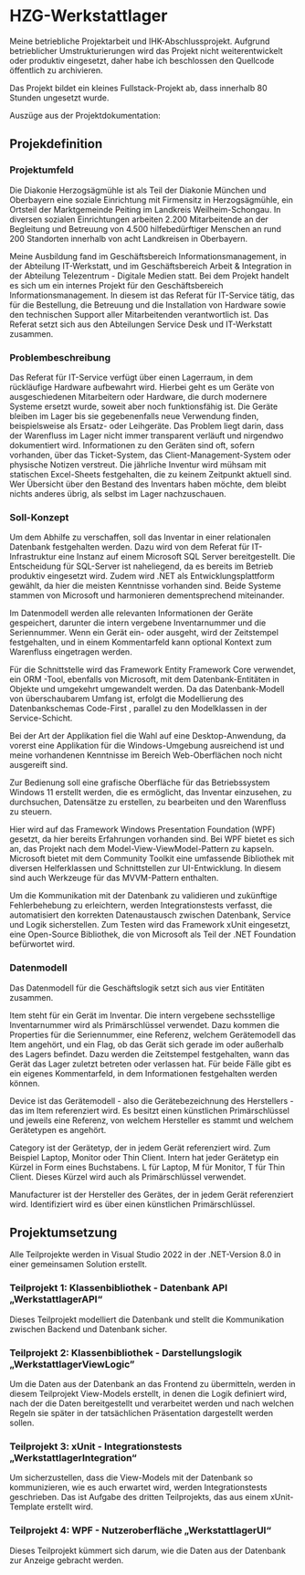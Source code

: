 # HZG-Werkstattlager
Meine betriebliche Projektarbeit und IHK-Abschlussprojekt. Aufgrund betrieblicher Umstrukturierungen wird das Projekt nicht weiterentwickelt oder produktiv eingesetzt, daher habe ich beschlossen den Quellcode öffentlich zu archivieren.

Das Projekt bildet ein kleines Fullstack-Projekt ab, dass innerhalb 80 Stunden ungesetzt wurde.

Auszüge aus der Projektdokumentation:

## Projekdefinition
### Projektumfeld
Die Diakonie Herzogsägmühle ist als Teil der Diakonie München und Oberbayern eine soziale Einrichtung mit Firmensitz in Herzogsägmühle, ein Ortsteil der Marktgemeinde Peiting im Landkreis Weilheim-Schongau. In diversen sozialen Einrichtungen arbeiten 2.200 Mitarbeitende an der Begleitung und Betreuung von 4.500 hilfebedürftiger Menschen an rund 200 Standorten innerhalb von acht Landkreisen in Oberbayern.

Meine Ausbildung fand im Geschäftsbereich Informationsmanagement, in der Abteilung IT-Werkstatt, und im Geschäftsbereich Arbeit & Integration in der Abteilung Telezentrum - Digitale Medien statt.
Bei dem Projekt handelt es sich um ein internes Projekt für den Geschäftsbereich Informationsmanagement. In diesem ist das Referat für IT-Service tätig, das für die Bestellung, die Betreuung und die Installation von Hardware sowie den technischen Support aller Mitarbeitenden verantwortlich ist. Das Referat setzt sich aus den Abteilungen Service Desk und IT-Werkstatt zusammen.

### Problembeschreibung
Das Referat für IT-Service verfügt über einen Lagerraum, in dem rückläufige Hardware aufbewahrt wird. Hierbei geht es um Geräte von ausgeschiedenen Mitarbeitern oder Hardware, die durch modernere Systeme ersetzt wurde, soweit aber noch funktionsfähig ist. Die Geräte bleiben im Lager bis sie gegebenenfalls neue Verwendung finden, beispielsweise als Ersatz- oder Leihgeräte. Das Problem liegt darin, dass der Warenfluss im Lager nicht immer transparent verläuft und nirgendwo dokumentiert wird. Informationen zu den Geräten sind oft, sofern vorhanden, über das Ticket-System, das Client-Management-System oder physische Notizen verstreut. Die jährliche Inventur wird mühsam mit statischen Excel-Sheets festgehalten, die zu keinem Zeitpunkt aktuell sind. Wer Übersicht über den Bestand des Inventars haben möchte, dem bleibt nichts anderes übrig, als selbst im Lager nachzuschauen.

### Soll-Konzept
Um dem Abhilfe zu verschaffen, soll das Inventar in einer relationalen Datenbank festgehalten werden. Dazu wird von dem Referat für IT-Infrastruktur eine Instanz auf einem Microsoft SQL Server bereitgestellt. Die Entscheidung für SQL-Server ist naheliegend, da es bereits im Betrieb produktiv eingesetzt wird. Zudem wird .NET   als Entwicklungsplattform gewählt, da hier die meisten Kenntnisse vorhanden sind. Beide Systeme stammen von Microsoft und harmonieren dementsprechend miteinander.

Im Datenmodell werden alle relevanten Informationen der Geräte gespeichert, darunter die intern vergebene Inventarnummer und die Seriennummer. Wenn ein Gerät ein- oder ausgeht, wird der Zeitstempel festgehalten, und in einem Kommentarfeld kann optional Kontext zum Warenfluss eingetragen werden.

Für die Schnittstelle wird das Framework Entity Framework Core verwendet, ein ORM -Tool, ebenfalls von Microsoft, mit dem Datenbank-Entitäten in Objekte und umgekehrt umgewandelt werden. Da das Datenbank-Modell von überschaubarem Umfang ist, erfolgt die Modellierung des Datenbankschemas Code-First , parallel zu den Modelklassen in der Service-Schicht.

Bei der Art der Applikation fiel die Wahl auf eine Desktop-Anwendung, da vorerst eine Applikation für die Windows-Umgebung ausreichend ist und meine vorhandenen Kenntnisse im Bereich Web-Oberflächen noch nicht ausgereift sind.

Zur Bedienung soll eine grafische Oberfläche für das Betriebssystem Windows 11 erstellt werden, die es ermöglicht, das Inventar einzusehen, zu durchsuchen, Datensätze zu erstellen, zu bearbeiten und den Warenfluss zu steuern.

Hier wird auf das Framework Windows Presentation Foundation (WPF) gesetzt, da hier bereits Erfahrungen vorhanden sind. Bei WPF bietet es sich an, das Projekt nach dem Model-View-ViewModel-Pattern zu kapseln. Microsoft bietet mit dem Community Toolkit eine umfassende Bibliothek mit diversen Helferklassen und Schnittstellen zur UI-Entwicklung. In diesem sind auch Werkzeuge für das MVVM-Pattern enthalten.

Um die Kommunikation mit der Datenbank zu validieren und zukünftige Fehlerbehebung zu erleichtern, werden Integrationstests verfasst, die automatisiert den korrekten Datenaustausch zwischen Datenbank, Service und Logik sicherstellen. Zum Testen wird das Framework xUnit eingesetzt, eine Open-Source Bibliothek, die von Microsoft als Teil der .NET Foundation befürwortet wird.

### Datenmodell
Das Datenmodell für die Geschäftslogik setzt sich aus vier Entitäten zusammen.

Item steht für ein Gerät im Inventar. Die intern vergebene sechsstellige Inventarnummer wird als Primärschlüssel verwendet. Dazu kommen die Properties  für die Seriennummer, eine Referenz, welchem Gerätemodell das Item angehört, und ein Flag, ob das Gerät sich gerade im oder außerhalb des Lagers befindet. Dazu werden die Zeitstempel festgehalten, wann das Gerät das Lager zuletzt betreten oder verlassen hat. Für beide Fälle gibt es ein eigenes Kommentarfeld, in dem Informationen festgehalten werden können.

Device ist das Gerätemodell - also die Gerätebezeichnung des Herstellers - das im Item referenziert wird. Es besitzt einen künstlichen Primärschlüssel und jeweils eine Referenz, von welchem Hersteller es stammt und welchem Gerätetypen es angehört.

Category ist der Gerätetyp, der in jedem Gerät referenziert wird. Zum Beispiel Laptop, Monitor oder Thin Client. Intern hat jeder Gerätetyp ein Kürzel in Form eines Buchstabens. L für Laptop, M für Monitor, T für Thin Client. Dieses Kürzel wird auch als Primärschlüssel verwendet.

Manufacturer ist der Hersteller des Gerätes, der in jedem Gerät referenziert wird. Identifiziert wird es über einen künstlichen Primärschlüssel.

## Projektumsetzung
Alle Teilprojekte werden in Visual Studio 2022 in der .NET-Version 8.0 in einer gemeinsamen Solution  erstellt.

### Teilprojekt 1: Klassenbibliothek - Datenbank API „WerkstattlagerAPI“
Dieses Teilprojekt modelliert die Datenbank und stellt die Kommunikation zwischen Backend und Datenbank sicher.

### Teilprojekt 2: Klassenbibliothek - Darstellungslogik „WerkstattlagerViewLogic”
Um die Daten aus der Datenbank an das Frontend zu übermitteln, werden in diesem Teilprojekt View-Models erstellt, in denen die Logik definiert wird, nach der die Daten bereitgestellt und verarbeitet werden und nach welchen Regeln sie später in der tatsächlichen Präsentation dargestellt werden sollen.

### Teilprojekt 3: xUnit - Integrationstests „WerkstattlagerIntegration“
Um sicherzustellen, dass die View-Models mit der Datenbank so kommunizieren, wie es auch erwartet wird, werden Integrationstests geschrieben. Das ist Aufgabe des dritten Teilprojekts, das aus einem xUnit-Template erstellt wird.

### Teilprojekt 4: WPF - Nutzeroberfläche „WerkstattlagerUI“
Dieses Teilprojekt kümmert sich darum, wie die Daten aus der Datenbank zur Anzeige gebracht werden.
